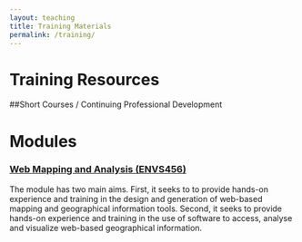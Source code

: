 ```yaml
---
layout: teaching
title: Training Materials
permalink: /training/
---
```


# Training Resources

##Short Courses / Continuing Professional Development

# Modules

### [Web Mapping and Analysis (ENVS456)](/training/WebMapping/)
The module has two main aims. First, it seeks to to provide hands-on experience and training in the design and generation of web-based mapping and geographical information tools. Second, it seeks to provide hands-on experience and training in the use of software to access, analyse and visualize web-based geographical information.




